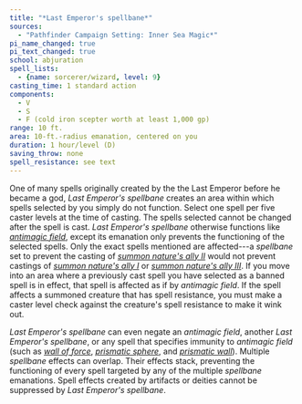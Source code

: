 ```yaml
---
title: "*Last Emperor's spellbane*"
sources:
  - "Pathfinder Campaign Setting: Inner Sea Magic*"
pi_name_changed: true
pi_text_changed: true
school: abjuration
spell_lists:
  - {name: sorcerer/wizard, level: 9}
casting_time: 1 standard action
components:
  - V
  - S
  - F (cold iron scepter worth at least 1,000 gp)
range: 10 ft.
area: 10-ft.-radius emanation, centered on you
duration: 1 hour/level (D)
saving_throw: none
spell_resistance: see text
---
```


One of many spells originally created by the the Last Emperor before he became a god, *Last Emperor's spellbane* creates an area within which spells selected by you simply do not function. Select one spell per five caster levels at the time of casting. The spells selected cannot be changed after the spell is cast. *Last Emperor's spellbane* otherwise functions like [*antimagic field*](/spells/antimagic-field/), except its emanation only prevents the functioning of the selected spells. Only the exact spells mentioned are affected---a *spellbane* set to prevent the casting of [*summon nature's ally II*](/spells/summon-natures-ally-ii/) would not prevent castings of [*summon nature's ally I*](/spells/summon-natures-ally-i/) or [*summon nature's ally III*](/spells/summon-natures-ally-iii/). If you move into an area where a previously cast spell you have selected as a banned spell is in effect, that spell is affected as if by *antimagic field*. If the spell affects a summoned creature that has spell resistance, you must make a caster level check against the creature's spell resistance to make it wink out.

*Last Emperor's spellbane* can even negate an *antimagic field*, another *Last Emperor's spellbane*, or any spell that specifies immunity to *antimagic field* (such as [*wall of force*](/spells/wall-of-force/), [*prismatic sphere*](/spells/prismatic-sphere/), and [*prismatic wall*](/spells/prismatic-wall/)). Multiple *spellbane* effects can overlap. Their effects stack, preventing the functioning of every spell targeted by any of the multiple *spellbane* emanations. Spell effects created by artifacts or deities cannot be suppressed by *Last Emperor's spellbane*.
